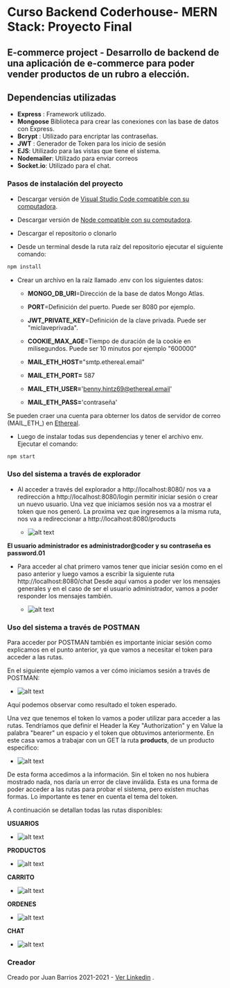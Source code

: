 # Curso Backend Coderhouse- MERN Stack: Proyecto Final 

## E-commerce project - Desarrollo de backend de una aplicación de e-commerce para poder vender productos de un rubro a elección.

## Dependencias utilizadas

 - **Express** : Framework utilizado.
 - **Mongoose** Biblioteca para crear las conexiones con las base de datos con Express.
 - **Bcrypt** : Utilizado para encriptar las contraseñas.
 - **JWT** : Generador de Token para los inicio de sesión
 - **EJS**: Utilizado para las vistas que tiene el sistema.
 - **Nodemailer**: Utilizado para enviar correos
 - **Socket.io**: Utilizado para el chat.


### Pasos de instalación del proyecto


- Descargar versión de [Visual Studio Code compatible con su computadora](https://code.visualstudio.com/download).

- Descargar versión de [Node compatible con su computadora](https://nodejs.org/en/download/).

- Descargar el repositorio o clonarlo

- Desde un terminal desde la ruta raíz del repositorio ejecutar el siguiente comando:
```bash
npm install
```

- Crear un archivo en la raíz llamado .env con los siguientes datos:


  - **MONGO_DB_URI**=Dirección de la base de datos Mongo Atlas.

  - **PORT**=Definición del puerto. Puede ser 8080 por ejemplo.

  - **JWT_PRIVATE_KEY**=Definición de la clave privada. Puede ser "miclaveprivada".

  - **COOKIE_MAX_AGE**=Tiempo de duración de la cookie en milisegundos. Puede ser 10 minutos por ejemplo "600000"

  - **MAIL_ETH_HOST=**"smtp.ethereal.email"

  - **MAIL_ETH_PORT=** 587

  - **MAIL_ETH_USER=**'benny.hintz69@ethereal.email'

  - **MAIL_ETH_PASS=**'contraseña'

Se pueden craer una cuenta para obterner los datos de servidor de correo (MAIL_ETH_) en [Ethereal](https://ethereal.email/create).

- Luego de instalar todas sus dependencias y tener el archivo env. Ejecutar el comando:
```bash
npm start
```

### Uso del sistema a través de explorador

- Al acceder a través del explorador a http://localhost:8080/ nos va a redirección a http://localhost:8080/login permitir iniciar sesión o crear un nuevo usuario. Una vez que iniciamos sesión nos va a mostrar el token que nos generó. La proxima vez que ingresemos a la misma ruta, nos va a redireccionar a http://localhost:8080/products

  - ![alt text](https://raw.githubusercontent.com/juanbarrios86/proyectobackend/main/Readme/frontlogin.JPG)

**El usuario administrador es administrador@coder y su contraseña es password.01**

- Para acceder al chat primero vamos tener que iniciar sesión como en el paso anterior y luego vamos a escribir la siguiente ruta http://localhost:8080/chat Desde aquí vamos a poder ver los mensajes generales y en el caso de ser el usuario administrador, vamos a poder responder los mensajes también.

  - ![alt text](https://raw.githubusercontent.com/juanbarrios86/proyectobackend/main/Readme/frontchat.JPG)


### Uso del sistema a través de POSTMAN

Para acceder por POSTMAN también es importante iniciar sesión como explicamos en el punto anterior, ya que vamos a necesitar el token para acceder a las rutas.

En el siguiente ejemplo vamos a ver cómo iniciamos sesión a través de POSTMAN:
- ![alt text](https://raw.githubusercontent.com/juanbarrios86/proyectobackend/main/Readme/iniciosesionpostman.JPG)

Aquí podemos observar como resultado el token esperado.

Una vez que tenemos el token lo vamos a poder utilizar para acceder a las rutas. Tendríamos que definir el Header la Key "Authorization" y en Value la palabra "bearer" un espacio y el token que obtuvimos anteriormente. En este casa vamos a trabajar con un GET la ruta **products**, de un producto especifico:

- ![alt text](https://raw.githubusercontent.com/juanbarrios86/proyectobackend/main/Readme/autorization.JPG)

De esta forma accedimos a la información. Sin el token no nos hubiera mostrado nada, nos daría un error de clave inválida. Esta es una forma de poder acceder a las rutas para probar el sistema, pero existen muchas formas. Lo importante es tener en cuenta el tema del token.

A continuación se detallan todas las rutas disponibles:

**USUARIOS**
- ![alt text](https://raw.githubusercontent.com/juanbarrios86/proyectobackend/main/Readme/login.JPG)

**PRODUCTOS**
- ![alt text](https://raw.githubusercontent.com/juanbarrios86/proyectobackend/main/Readme/products.JPG)

**CARRITO**
- ![alt text](https://raw.githubusercontent.com/juanbarrios86/proyectobackend/main/Readme/cart.JPG)

**ORDENES**
- ![alt text](https://raw.githubusercontent.com/juanbarrios86/proyectobackend/main/Readme/order.JPG)

**CHAT**
- ![alt text](https://raw.githubusercontent.com/juanbarrios86/proyectobackend/main/Readme/chat.JPG)


### Creador

Creado por Juan Barrios
2021-2021 - [Ver Linkedin](https://www.linkedin.com/in/juancarlosbarrios/) .
